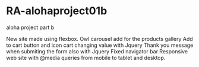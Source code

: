 # RA-alohaproject01b
aloha project part b


New site made using flexbox.
Owl carousel add for the products gallery
Add to cart button and icon cart changing value with Jquery
Thank you message when submiting the form also with Jquery
Fixed navigator bar
Responsive web site with @media queries from mobile to tablet and desktop.

